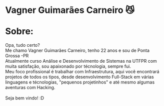 # Vagner Guimarães Carneiro 😼<br><br>Sobre:

Opa, tudo certo?
<br>
Me chamo Vagner Guimarães Carneiro, tenho 22 anos e sou de Ponta Grossa -PR
<br>
Atualmente curso Análise e Desenvolvimento de Sistemas na UTFPR com muita satisfação, sou apaixonado por técnologia, sempre fui.
<br>
Meu foco profissional é trabalhar com Infraestrutura, aqui você encontrará projetos de todos os tipos, desde desenvolvimento Full-Stack em várias linguagens e técnologias, "pequenos projetinhos" e até mesmo algumas aventuras com Hacking.
<br><br>
Seja bem vindo! :D
